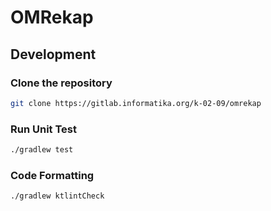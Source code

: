 # OMRekap

## Development
### Clone the repository
```bash
git clone https://gitlab.informatika.org/k-02-09/omrekap
```

### Run Unit Test
```bash
./gradlew test
```

### Code Formatting
```bash
./gradlew ktlintCheck
```